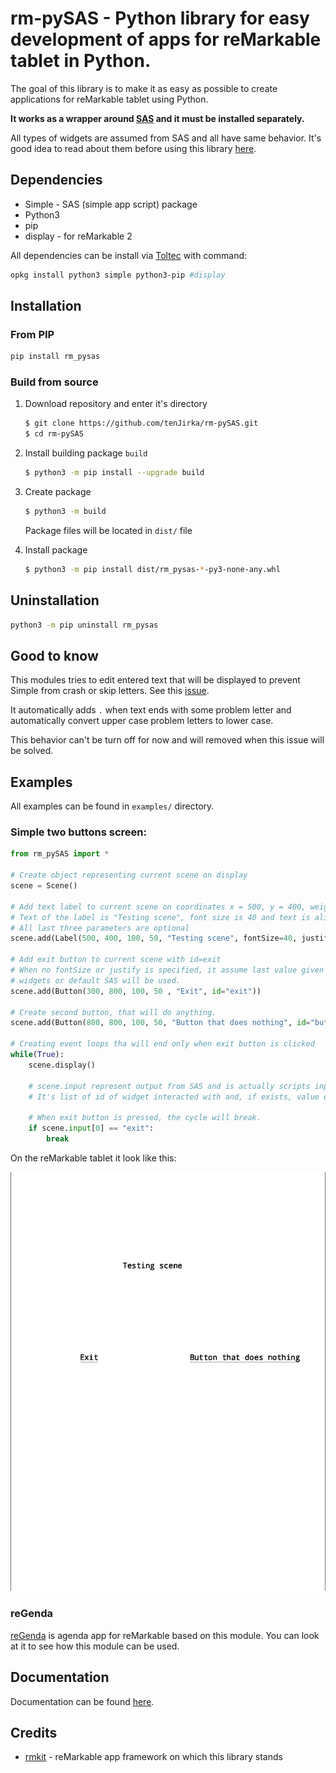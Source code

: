 #  rm-pySAS - Python library for easy development of apps for reMarkable tablet in Python.

The goal of this library is to make it as easy as possible to create applications for reMarkable tablet using Python. 

**It works as a wrapper around [SAS](https://rmkit.dev/apps/sas) and it must be installed separately.**

All types of widgets are assumed from SAS and all have same behavior. It's good idea to read about them before using this library  [here](https://rmkit.dev/apps/sas/spec).

## Dependencies

- Simple  -  SAS (simple app script) package
- Python3
- pip
- display - for reMarkable 2

All dependencies can be install via [Toltec](https://toltec-dev.org/) with command:

```bash
opkg install python3 simple python3-pip #display
```

## Installation

### From PIP

```bash
pip install rm_pysas
```

### Build from source

1. Download repository and enter it's directory

   ```bash
   $ git clone https://github.com/tenJirka/rm-pySAS.git
   $ cd rm-pySAS
   ```

2. Install building package `build`

   ```bash
   $ python3 -m pip install --upgrade build
   ```

3. Create package

   ```bash
   $ python3 -m build
   ```

   Package files will be located in `dist/` file

4. Install package

   ```bash
   $ python3 -m pip install dist/rm_pysas-*-py3-none-any.whl
   ```

## Uninstallation

```bash
python3 -m pip uninstall rm_pysas
```

## Good to know

This modules tries to edit entered text that will be displayed to prevent Simple from crash or skip letters. See this [issue](https://github.com/rmkit-dev/rmkit/issues/202).

It automatically adds `.` when text ends with some problem letter and automatically convert upper case problem letters to lower case.

This behavior can't be turn off for now and will removed when this issue will be solved.

## Examples

All examples can be found in `examples/` directory.

### Simple two buttons screen:

```python
from rm_pySAS import *

# Create object representing current scene on display
scene = Scene()

# Add text label to current scene on coordinates x = 500, y = 400, weight = 100 and height = 50
# Text of the label is "Testing scene", font size is 40 and text is alight to center
# All last three parameters are optional
scene.add(Label(500, 400, 100, 50, "Testing scene", fontSize=40, justify="center"))

# Add exit button to current scene with id=exit
# When no fontSize or justify is specified, it assume last value given from previous
# widgets or default SAS will be used.
scene.add(Button(300, 800, 100, 50 , "Exit", id="exit"))

# Create second button, that will do anything.
scene.add(Button(800, 800, 100, 50, "Button that does nothing", id="button"))

# Creating event loops tha will end only when exit button is clicked
while(True):
    scene.display()

    # scene.input represent output from SAS and is actually scripts input
    # It's list of id of widget interacted with and, if exists, value entered.

    # When exit button is pressed, the cycle will break.
    if scene.input[0] == "exit":
        break
```

On the reMarkable tablet it look like this:

<img src="images/two_buttons_screen.png" style="zoom:75%;" />

### reGenda

[reGenda](https://github.com/tenJirka/reGenda) is agenda app for reMarkable based on this module. You can look at it to see how this module can be  used.
## Documentation

Documentation can be found [here](https://github.com/tenJirka/rm-pySAS/wiki/Documentation).

## Credits

- [rmkit](https://github.com/rmkit-dev/rmkit) - reMarkable app framework on which this library stands